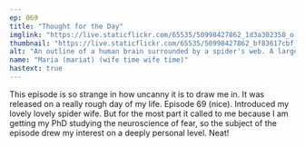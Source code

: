 ```yaml
---
ep: 069
title: "Thought for the Day"
imglink: "https://live.staticflickr.com/65535/50998427862_1d3a302358_o.jpg"
thumbnail: "https://live.staticflickr.com/65535/50998427862_bf83617cbf_q.jpg"
alt: "An outline of a human brain surrounded by a spider's web. A large spider sits stop approximately the location of the amygdala. Loose web and baby spiders sporadically cover the surface."
name: "Maria (mariat) (wife time wife time)"
hastext: true
---
```

This episode is so strange in how uncanny it is to draw me in. It was released on a really rough day of my life. Episode 69 (nice). Introduced my lovely lovely spider wife. But for the most part it called to me because I am getting my PhD studying the neuroscience of fear, so the subject of the episode drew my interest on a deeply personal level. Neat!